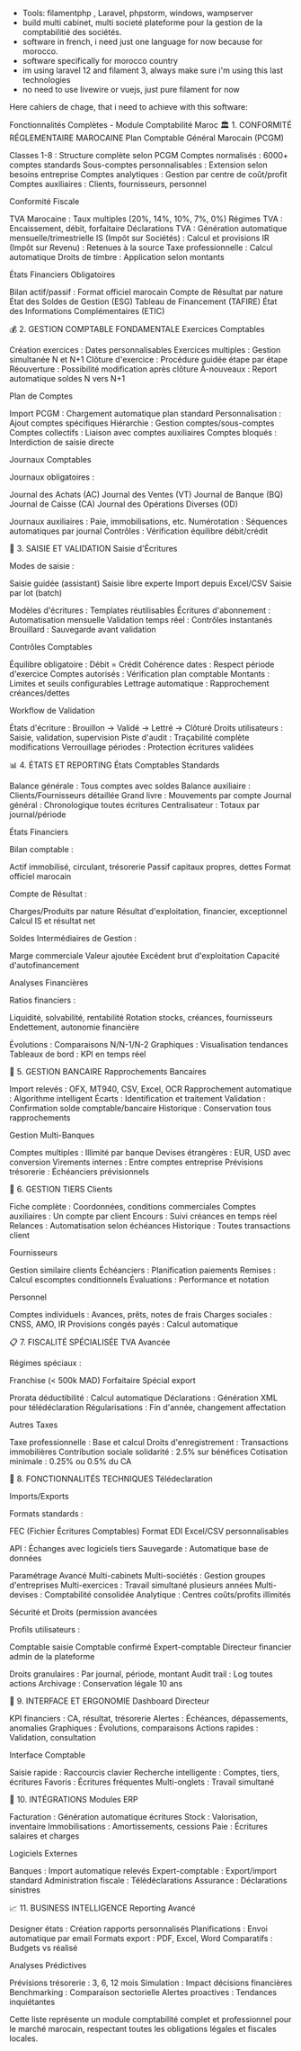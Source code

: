 - Tools: filamentphp , Laravel, phpstorm, windows, wampserver
- build multi cabinet, multi societé plateforme pour la gestion de la comptabilitié des sociétés.
- software in french, i need just one language for now because for morocco.
- software specifically for morocco country
- im using laravel 12 and filament 3, always make sure i'm using this last technologies
- no need to use livewire or vuejs, just pure filament for now

Here cahiers de chage, that i need to achieve with this software:

Fonctionnalités Complètes - Module Comptabilité Maroc
🏛️ 1. CONFORMITÉ RÉGLEMENTAIRE MAROCAINE
Plan Comptable Général Marocain (PCGM)

Classes 1-8 : Structure complète selon PCGM
Comptes normalisés : 6000+ comptes standards
Sous-comptes personnalisables : Extension selon besoins entreprise
Comptes analytiques : Gestion par centre de coût/profit
Comptes auxiliaires : Clients, fournisseurs, personnel

Conformité Fiscale

TVA Marocaine : Taux multiples (20%, 14%, 10%, 7%, 0%)
Régimes TVA : Encaissement, débit, forfaitaire
Déclarations TVA : Génération automatique mensuelle/trimestrielle
IS (Impôt sur Sociétés) : Calcul et provisions
IR (Impôt sur Revenu) : Retenues à la source
Taxe professionnelle : Calcul automatique
Droits de timbre : Application selon montants

États Financiers Obligatoires

Bilan actif/passif : Format officiel marocain
Compte de Résultat par nature
État des Soldes de Gestion (ESG)
Tableau de Financement (TAFIRE)
État des Informations Complémentaires (ETIC)

💰 2. GESTION COMPTABLE FONDAMENTALE
Exercices Comptables

Création exercices : Dates personnalisables
Exercices multiples : Gestion simultanée N et N+1
Clôture d'exercice : Procédure guidée étape par étape
Réouverture : Possibilité modification après clôture
À-nouveaux : Report automatique soldes N vers N+1

Plan de Comptes

Import PCGM : Chargement automatique plan standard
Personnalisation : Ajout comptes spécifiques
Hiérarchie : Gestion comptes/sous-comptes
Comptes collectifs : Liaison avec comptes auxiliaires
Comptes bloqués : Interdiction de saisie directe

Journaux Comptables

Journaux obligatoires :

Journal des Achats (AC)
Journal des Ventes (VT)
Journal de Banque (BQ)
Journal de Caisse (CA)
Journal des Opérations Diverses (OD)


Journaux auxiliaires : Paie, immobilisations, etc.
Numérotation : Séquences automatiques par journal
Contrôles : Vérification équilibre débit/crédit

📝 3. SAISIE ET VALIDATION
Saisie d'Écritures

Modes de saisie :

Saisie guidée (assistant)
Saisie libre experte
Import depuis Excel/CSV
Saisie par lot (batch)


Modèles d'écritures : Templates réutilisables
Écritures d'abonnement : Automatisation mensuelle
Validation temps réel : Contrôles instantanés
Brouillard : Sauvegarde avant validation

Contrôles Comptables

Équilibre obligatoire : Débit = Crédit
Cohérence dates : Respect période d'exercice
Comptes autorisés : Vérification plan comptable
Montants : Limites et seuils configurables
Lettrage automatique : Rapprochement créances/dettes

Workflow de Validation

États d'écriture : Brouillon → Validé → Lettré → Clôturé
Droits utilisateurs : Saisie, validation, supervision
Piste d'audit : Traçabilité complète modifications
Verrouillage périodes : Protection écritures validées

📊 4. ÉTATS ET REPORTING
États Comptables Standards

Balance générale : Tous comptes avec soldes
Balance auxiliaire : Clients/Fournisseurs détaillée
Grand livre : Mouvements par compte
Journal général : Chronologique toutes écritures
Centralisateur : Totaux par journal/période

États Financiers

Bilan comptable :

Actif immobilisé, circulant, trésorerie
Passif capitaux propres, dettes
Format officiel marocain


Compte de Résultat :

Charges/Produits par nature
Résultat d'exploitation, financier, exceptionnel
Calcul IS et résultat net


Soldes Intermédiaires de Gestion :

Marge commerciale
Valeur ajoutée
Excédent brut d'exploitation
Capacité d'autofinancement



Analyses Financières

Ratios financiers :

Liquidité, solvabilité, rentabilité
Rotation stocks, créances, fournisseurs
Endettement, autonomie financière


Évolutions : Comparaisons N/N-1/N-2
Graphiques : Visualisation tendances
Tableaux de bord : KPI en temps réel

🏦 5. GESTION BANCAIRE
Rapprochements Bancaires

Import relevés : OFX, MT940, CSV, Excel, OCR
Rapprochement automatique : Algorithme intelligent
Écarts : Identification et traitement
Validation : Confirmation solde comptable/bancaire
Historique : Conservation tous rapprochements

Gestion Multi-Banques

Comptes multiples : Illimité par banque
Devises étrangères : EUR, USD avec conversion
Virements internes : Entre comptes entreprise
Prévisions trésorerie : Échéanciers prévisionnels

👥 6. GESTION TIERS
Clients

Fiche complète : Coordonnées, conditions commerciales
Comptes auxiliaires : Un compte par client
Encours : Suivi créances en temps réel
Relances : Automatisation selon échéances
Historique : Toutes transactions client

Fournisseurs

Gestion similaire clients
Échéanciers : Planification paiements
Remises : Calcul escomptes conditionnels
Évaluations : Performance et notation

Personnel

Comptes individuels : Avances, prêts, notes de frais
Charges sociales : CNSS, AMO, IR
Provisions congés payés : Calcul automatique

📋 7. FISCALITÉ SPÉCIALISÉE
TVA Avancée

Régimes spéciaux :

Franchise (< 500k MAD)
Forfaitaire
Spécial export


Prorata déductibilité : Calcul automatique
Déclarations : Génération XML pour télédéclaration
Régularisations : Fin d'année, changement affectation

Autres Taxes

Taxe professionnelle : Base et calcul
Droits d'enregistrement : Transactions immobilières
Contribution sociale solidarité : 2.5% sur bénéfices
Cotisation minimale : 0.25% ou 0.5% du CA

🔧 8. FONCTIONNALITÉS TECHNIQUES
Télédeclaration

Imports/Exports

Formats standards :

FEC (Fichier Écritures Comptables)
Format EDI
Excel/CSV personnalisables


API : Échanges avec logiciels tiers
Sauvegarde : Automatique base de données

Paramétrage Avancé
Multi-cabinets
Multi-sociétés : Gestion groupes d'entreprises
Multi-exercices : Travail simultané plusieurs années
Multi-devises : Comptabilité consolidée
Analytique : Centres coûts/profits illimités

Sécurité et Droits (permission avancées

Profils utilisateurs :

Comptable saisie
Comptable confirmé
Expert-comptable
Directeur financier
admin de la plateforme


Droits granulaires : Par journal, période, montant
Audit trail : Log toutes actions
Archivage : Conservation légale 10 ans

📱 9. INTERFACE ET ERGONOMIE
Dashboard Directeur

KPI financiers : CA, résultat, trésorerie
Alertes : Échéances, dépassements, anomalies
Graphiques : Évolutions, comparaisons
Actions rapides : Validation, consultation

Interface Comptable

Saisie rapide : Raccourcis clavier
Recherche intelligente : Comptes, tiers, écritures
Favoris : Écritures fréquentes
Multi-onglets : Travail simultané

🔄 10. INTÉGRATIONS
Modules ERP

Facturation : Génération automatique écritures
Stock : Valorisation, inventaire
Immobilisations : Amortissements, cessions
Paie : Écritures salaires et charges

Logiciels Externes

Banques : Import automatique relevés
Expert-comptable : Export/import standard
Administration fiscale : Télédéclarations
Assurance : Déclarations sinistres

📈 11. BUSINESS INTELLIGENCE
Reporting Avancé

Designer états : Création rapports personnalisés
Planifications : Envoi automatique par email
Formats export : PDF, Excel, Word
Comparatifs : Budgets vs réalisé

Analyses Prédictives

Prévisions trésorerie : 3, 6, 12 mois
Simulation : Impact décisions financières
Benchmarking : Comparaison sectorielle
Alertes proactives : Tendances inquiétantes

Cette liste représente un module comptabilité complet et professionnel pour le marché marocain, respectant toutes les obligations légales et fiscales locales.
